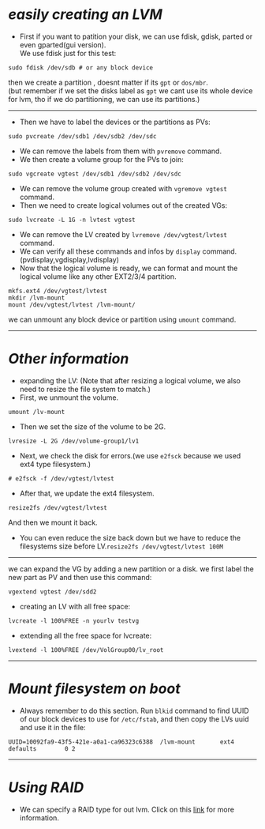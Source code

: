 # *easily creating an LVM*
* First if you want to patition your disk, we can use fdisk, gdisk, parted or even gparted(gui version).  
We use fdisk just for this test:
```
sudo fdisk /dev/sdb # or any block device
```
then we create a partition , doesnt matter if its `gpt` or `dos/mbr`.  
(but remember if we set the disks label as `gpt` we cant use its whole device for lvm, tho if we do partitioning, we can use its partitions.)

---
* Then we have to label the devices or the partitions as PVs:
```
sudo pvcreate /dev/sdb1 /dev/sdb2 /dev/sdc
```
* We can remove the labels from them with `pvremove` command.
* We then create a volume group for the PVs to join:
```
sudo vgcreate vgtest /dev/sdb1 /dev/sdb2 /dev/sdc
```
* We can remove the volume group created with `vgremove vgtest` command.
* Then we need to create logical volumes out of the created VGs:
```
sudo lvcreate -L 1G -n lvtest vgtest
```
* We can remove the LV created by `lvremove /dev/vgtest/lvtest` command.
* We can verify all these commands and infos by `display` command.(pvdisplay,vgdisplay,lvdisplay)
* Now that the logical volume is ready, we can format and mount the logical volume like any other EXT2/3/4 partition.
```
mkfs.ext4 /dev/vgtest/lvtest
mkdir /lvm-mount
mount /dev/vgtest/lvtest /lvm-mount/
```
we can unmount any block device or partition using `umount` command.

---
# *Other information*
* expanding the LV:
(Note that after resizing a logical volume, we also need to resize the file system to match.)
* First, we unmount the volume.
```
umount /lv-mount
```
* Then we set the size of the volume to be 2G.
```
lvresize -L 2G /dev/volume-group1/lv1
```
* Next, we check the disk for errors.(we use `e2fsck` because we used ext4 type filesystem.)
```
# e2fsck -f /dev/vgtest/lvtest
```
* After that, we update the ext4 filesystem.
```
resize2fs /dev/vgtest/lvtest
```
And then we mount it back.
* You can even reduce the size back down but we have to reduce the filesystems size before LV.`resize2fs /dev/vgtest/lvtest 100M`
---
we can expand the VG by adding a new partition or a disk. we first label the new part as PV and then use this command:
```
vgextend vgtest /dev/sdd2
```
* creating an LV with all free space:
```
lvcreate -l 100%FREE -n yourlv testvg
```
* extending all the free space for lvcreate:  
```
lvextend -l 100%FREE /dev/VolGroup00/lv_root
```
---
# *Mount filesystem on boot*
* Always remember to do this section.
Run `blkid` command to find UUID of our block devices to use for `/etc/fstab`, and then copy the LVs uuid and use it in the file:
```
UUID=10092fa9-43f5-421e-a0a1-ca96323c6388  /lvm-mount       ext4        defaults        0 2
```
---
# *Using RAID*
* We can specify a RAID type for out lvm.
Click on this [link](https://access.redhat.com/documentation/en-us/red_hat_enterprise_linux/8/html/configuring_and_managing_logical_volumes/assembly_configure-mange-raid-configuring-and-managing-logical-volumes#ref_creating-raid-volume-configure-manage-raid) for more information.
